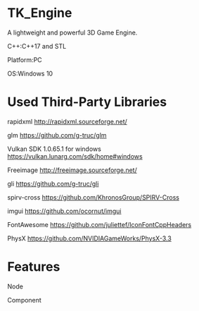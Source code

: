 # TK_Engine
A lightweight and powerful 3D Game Engine.

C++:C++17 and STL

Platform:PC

OS:Windows 10

# Used Third-Party Libraries
rapidxml http://rapidxml.sourceforge.net/

glm https://github.com/g-truc/glm

Vulkan SDK 1.0.65.1 for windows https://vulkan.lunarg.com/sdk/home#windows

Freeimage http://freeimage.sourceforge.net/

gli https://github.com/g-truc/gli

spirv-cross https://github.com/KhronosGroup/SPIRV-Cross

imgui https://github.com/ocornut/imgui

FontAwesome https://github.com/juliettef/IconFontCppHeaders

PhysX https://github.com/NVIDIAGameWorks/PhysX-3.3

# Features
Node

Component
